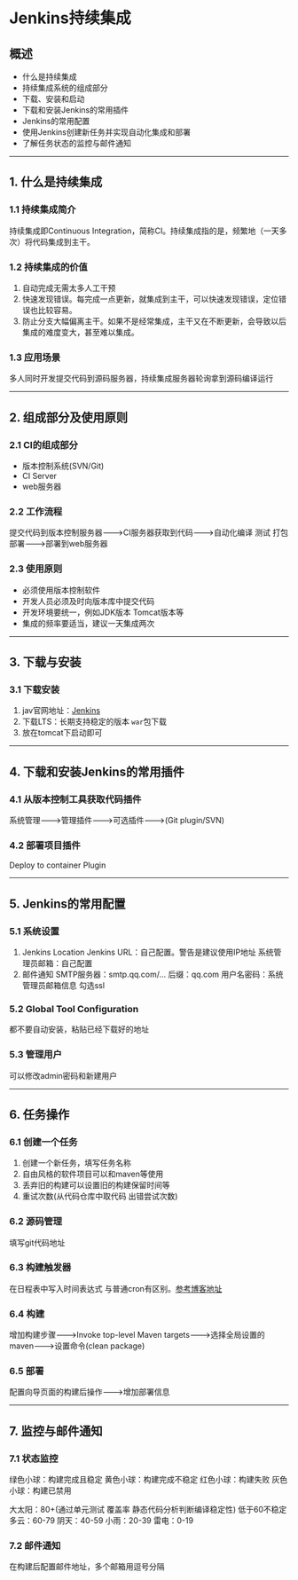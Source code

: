 # Jenkins持续集成

## 概述
* 什么是持续集成
* 持续集成系统的组成部分
* 下载、安装和启动
* 下载和安装Jenkins的常用插件
* Jenkins的常用配置
* 使用Jenkins创建新任务并实现自动化集成和部署
* 了解任务状态的监控与邮件通知

---
## 1. 什么是持续集成
### 1.1 持续集成简介
持续集成即Continuous Integration，简称CI。持续集成指的是，频繁地（一天多次）将代码集成到主干。

### 1.2 持续集成的价值
1. 自动完成无需太多人工干预
2. 快速发现错误。每完成一点更新，就集成到主干，可以快速发现错误，定位错误也比较容易。
3. 防止分支大幅偏离主干。如果不是经常集成，主干又在不断更新，会导致以后集成的难度变大，甚至难以集成。

### 1.3 应用场景
多人同时开发提交代码到源码服务器，持续集成服务器轮询拿到源码编译运行

---
## 2. 组成部分及使用原则
### 2.1 CI的组成部分
* 版本控制系统(SVN/Git)
* CI Server
* web服务器

### 2.2 工作流程
提交代码到版本控制服务器--->CI服务器获取到代码--->自动化编译 测试 打包 部署--->部署到web服务器

### 2.3 使用原则
* 必须使用版本控制软件
* 开发人员必须及时向版本库中提交代码
* 开发环境要统一，例如JDK版本 Tomcat版本等
* 集成的频率要适当，建议一天集成两次

---

## 3. 下载与安装
### 3.1 下载安装
1. jav官网地址：[Jenkins](https://jenkins.io)
2. 下载LTS：长期支持稳定的版本 `war`包下载
3. 放在tomcat下启动即可

---

## 4. 下载和安装Jenkins的常用插件
### 4.1 从版本控制工具获取代码插件
系统管理--->管理插件--->可选插件--->(Git plugin/SVN)
### 4.2 部署项目插件
Deploy to container Plugin

---

## 5. Jenkins的常用配置
### 5.1 系统设置
1. Jenkins Location
Jenkins URL：自己配置。警告是建议使用IP地址
系统管理员邮箱：自己配置
2. 邮件通知
SMTP服务器：smtp.qq.com/...
后缀：qq.com
用户名密码：系统管理员邮箱信息
勾选ssl

### 5.2 Global Tool Configuration
都不要自动安装，粘贴已经下载好的地址

### 5.3 管理用户
可以修改admin密码和新建用户

---

## 6. 任务操作
### 6.1 创建一个任务
1. 创建一个新任务，填写任务名称
2. 自由风格的软件项目可以和maven等使用
3. 丢弃旧的构建可以设置旧的构建保留时间等
4. 重试次数(从代码仓库中取代码 出错尝试次数)

### 6.2 源码管理
填写git代码地址

### 6.3 构建触发器
在日程表中写入时间表达式 与普通cron有区别。[参考博客地址](https://www.cnblogs.com/lxs1314/p/7462741.html)

### 6.4 构建
增加构建步骤--->Invoke top-level Maven targets--->选择全局设置的maven--->设置命令(clean package)

### 6.5 部署
配置向导页面的构建后操作--->增加部署信息

---

## 7. 监控与邮件通知
### 7.1 状态监控
绿色小球：构建完成且稳定
黄色小球：构建完成不稳定
红色小球：构建失败
灰色小球：构建已禁用

大太阳：80+(通过单元测试 覆盖率 静态代码分析判断编译稳定性) 低于60不稳定
多云：60-79
阴天：40-59
小雨：20-39
雷电：0-19

### 7.2 邮件通知
在构建后配置邮件地址，多个邮箱用逗号分隔
